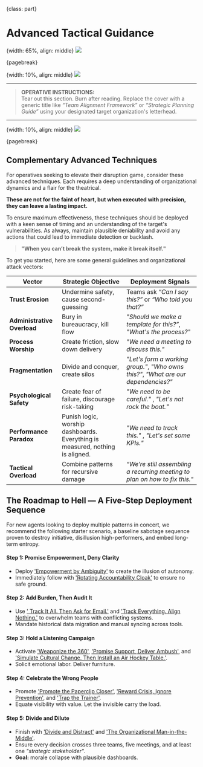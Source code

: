 {class: part}
# Advanced Tactical Guidance

{width: 65%, align: middle}
![](divider_combinations.png)

{pagebreak}

{width: 10%, align: middle}
![](ossd_logo_trans.png)

---

> **OPERATIVE INSTRUCTIONS:**   
> Tear out this section. Burn after reading. Replace the cover with a generic title like _“Team Alignment Framework”_ or _“Strategic Planning Guide”_ using your designated target organization's letterhead.

---

{width: 10%, align: middle}
![](ossd_logo_trans.png)

{pagebreak}

## Complementary Advanced Techniques

For operatives seeking to elevate their disruption game, consider these advanced techniques. Each requires a deep understanding of organizational dynamics and a flair for the theatrical.

**These are not for the faint of heart, but when executed with precision, they can leave a lasting impact.**

To ensure maximum effectiveness, these techniques should be deployed with a keen sense of timing and an understanding of the target's vulnerabilities. As always, maintain plausible deniability and avoid any actions that could lead to immediate detection or backlash.  

> __"When you can’t break the system, make it break itself."__
> 

To get you started, here are some general guidelines and organizational attack vectors:

| Vector                      | Strategic Objective                                                           | Deployment Signals                                                                  |
|-----------------------------|-------------------------------------------------------------------------------|-------------------------------------------------------------------------------------|
| **Trust Erosion**	          | Undermine safety, cause second-guessing                                       | Teams ask _“Can I say this?”_ or _“Who told you that?”_                             |
| **Administrative Overload** | Bury in bureaucracy, kill flow                                                | _"Should we make a template for this?”_, _"What's the process?"_                    |
| **Process Worship**         | Create friction, slow down delivery                                           | _"We need a meeting to discuss this."_                                              |
| **Fragmentation**           | Divide and conquer, create silos                                              | _"Let's form a working group."_, _"Who owns this?"_, _"What are our dependencies?"_ |
| **Psychological Safety**    | Create fear of failure, discourage risk-taking                                | _"We need to be careful."_ , _"Let's not rock the boat."_                           |
| **Performance Paradox**     | Punish logic, worship dashboards. Everything is measured, nothing is aligned. | _"We need to track this."_ , _"Let's set some KPIs."_                               |
| **Tactical Overload**       | Combine patterns for recursive damage                                         | _“We’re still assembling a recurring meeting to plan on how to fix this."_          | 

## The Roadmap to Hell — A Five-Step Deployment Sequence

For new agents looking to deploy multiple patterns in concert, we recommend the following starter scenario, a baseline sabotage sequence proven to destroy initiative, disillusion high-performers, and embed long-term entropy.

#### Step 1: Promise Empowerment, Deny Clarity

- Deploy ['Empowerment by Ambiguity'](empowerment_by_ambiguity.md) to create the illusion of autonomy.
- Immediately follow with ['Rotating Accountability Cloak'](rotating_accountability.md) to ensure no safe ground.

#### Step 2: Add Burden, Then Audit It

- Use [' Track It All. Then Ask for Email.'](track_it_all_then_trash_it.md) and ['Track Everything. Align Nothing.'](administrative_entropy_engineering.md) to overwhelm teams with conflicting systems.
- Mandate historical data migration and manual syncing across tools.

#### Step 3: Hold a Listening Campaign

- Activate ['Weaponize the 360'](weaponize_the_360.md), ['Promise Support, Deliver Ambush'](support_and_ambush.md), and ['Simulate Cultural Change. Then Install an Air Hockey Table.'](air_hockey_culture.md).
- Solicit emotional labor. Deliver furniture.

#### Step 4: Celebrate the Wrong People

- Promote ['Promote the Paperclip Closer'](celebrate_busy_work.md), ['Reward Crisis, Ignore Prevention'](reward_crisises.md), and ['Trap the Trainer'](trap_the_trainer.md).
- Equate visibility with value. Let the invisible carry the load.

#### Step 5: Divide and Dilute

- Finish with ['Divide and Distract'](divide_and_distract.md) and ['The Organizational Man-in-the-Middle'](man_in_the_middle.md).
- Ensure every decision crosses three teams, five meetings, and at least one _"strategic stakeholder"_.
- **Goal:** morale collapse with plausible dashboards.